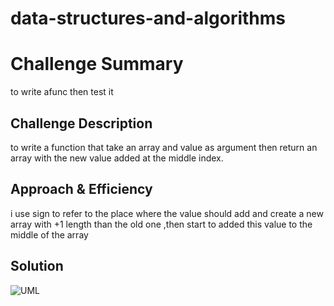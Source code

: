 # data-structures-and-algorithms
# Challenge Summary
<!-- Short summary or background information -->
to write afunc then test it


## Challenge Description
<!-- Description of the challenge -->
to write a function that take an array and value as argument then return an array with the new value added at the middle index.

## Approach & Efficiency
<!-- What approach did you take? Why? What is the Big O space/time for this approach? -->
i use sign to refer to the place where the value should add and create a new array with +1 length than the old one ,then start to added this value to the middle of the array

## Solution
<!-- Embedded whiteboard image -->
![UML]()